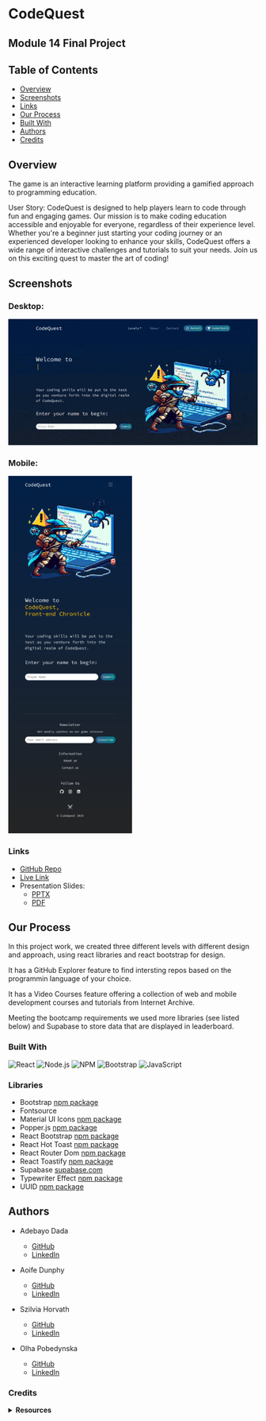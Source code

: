 # CodeQuest

## Module 14 Final Project

## Table of Contents

- [Overview](#overview)
- [Screenshots](#screenshots)
- [Links](#links)
- [Our Process](#our-process)
- [Built With](#built-with)
- [Authors](#authors)
- [Credits](#credits)

## Overview
The game is an interactive learning platform providing a gamified approach to programming education. 

User Story: CodeQuest is designed to help players learn to code through fun and engaging games. Our mission is to make coding education accessible and enjoyable for everyone, regardless of their experience level. Whether you're a beginner just starting your coding journey or an experienced developer looking to enhance your skills, CodeQuest offers a wide range of interactive challenges and tutorials to suit your needs. Join us on this exciting quest to master the art of coding!

## Screenshots

### Desktop:
![Screenshot](public/images/screenshot.gif) 
### Mobile:
![mobileview](public/images/mobile-view-small.png)

### Links

- [GitHub Repo](https://github.com/AoifeEdX/code-quest)
- [Live Link](https://codequest-game.netlify.app/)
- Presentation Slides:
	- [PPTX](https://github.com/AoifeEdX/code-quest/blob/main/public/assets/Presentation_CodeQuest.pptx)
	- [PDF](https://drive.google.com/drive/folders/1FrdpjjQbhZp4Ytr-1pLShFzUMCLSLHi_?usp=drive_link)

## Our Process

In this project work, we created three different levels with different design and approach, using react libraries and react bootstrap for design. 

It has a GitHub Explorer feature to find intersting repos based on the programmin language of your choice.

It has a Video Courses feature offering a collection of web and mobile development courses and tutorials from Internet Archive.

Meeting the bootcamp requirements we used more libraries (see listed below) and Supabase to store data that are displayed in leaderboard. 

### Built With

![React](https://img.shields.io/badge/React-%2320232a.svg?style=for-the-badge&logo=React&logoColor=%2361DAFB)
![Node.js](https://img.shields.io/badge/Node.js-6DA55F?style=for-the-badge&logo=Node.js&logoColor=white)
![NPM](https://img.shields.io/badge/NPM-%23CB3837.svg?style=for-the-badge&logo=npm&logoColor=white)
![Bootstrap](https://img.shields.io/badge/Bootstrap-%238511FA.svg?style=for-the-badge&logo=Bootstrap&logoColor=white)
![JavaScript](https://img.shields.io/badge/JavaScript-%23323330.svg?style=for-the-badge&logo=JavaScript&logoColor=%23F7DF1E)

### Libraries

- Bootstrap [npm package](https://www.npmjs.com/package/bootstrap)
- Fontsource
- Material UI Icons [npm package](https://www.npmjs.com/package/@mui/icons-material)
- Popper.js [npm package](https://www.npmjs.com/package/@popperjs/core)
- React Bootstrap [npm package](https://www.npmjs.com/package/react-bootstrap)
- React Hot Toast [npm package](https://www.npmjs.com/package/react-hot-toast)
- React Router Dom [npm package](https://www.npmjs.com/package/react-router-dom)
- React Toastify [npm package](https://www.npmjs.com/package/react-toastify)
- Supabase [supabase.com](https://supabase.com/toas)
- Typewriter Effect [npm package](https://www.npmjs.com/package/typewriter-effect)
- UUID [npm package](https://www.npmjs.com/package/uuid)

## Authors

- Adebayo Dada
  - [GitHub](https://github.com/AOD4141)
  - [LinkedIn](https://www.linkedin.com/in/adebayodada/)

- Aoife Dunphy
  - [GitHub](https://github.com/AoifeEdX)
  - [LinkedIn](https://www.linkedin.com/in/aoifenidhonnacha/)

- Szilvia Horvath
  - [GitHub](https://github.com/hszilvi)
  - [LinkedIn](https://www.linkedin.com/in/horvathszilvi/)

- Olha Pobedynska
  - [GitHub](https://github.com/23birola)
  - [LinkedIn](https://www.linkedin.com/in/olga-pobedynska-a79492220/)

### Credits

<details>
<summary><b>Resources</b></summary>

- Internet Archive API
- GitHub Languages API
- Google Script API
- Supabase SQL

</details>
